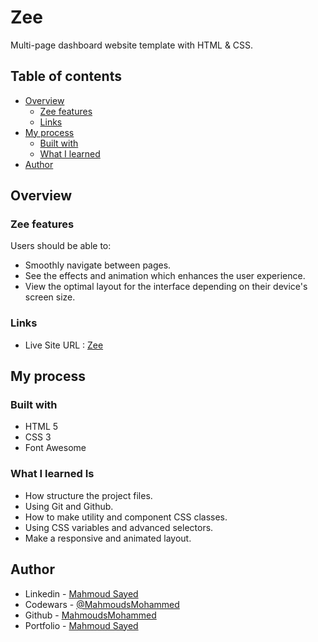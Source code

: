 # Zee

Multi-page dashboard website template with HTML & CSS.

## Table of contents

- [Overview](#overview)
  - [Zee features](#Zee-features)
  - [Links](#links)
- [My process](#my-process)
  - [Built with](#built-with)
  - [What I learned](#what-i-learned)
- [Author](#author)

## Overview

### Zee features

Users should be able to:

- Smoothly navigate between pages.
- See the effects and animation which enhances the user experience.
- View the optimal layout for the interface depending on their device's screen size.

### Links

- Live Site URL : [Zee](https://mahmoudsmohammed.github.io/Zee/)

## My process

### Built with

- HTML 5
- CSS 3
- Font Awesome

### What I learned Is

- How structure the project files.
- Using Git and Github.
- How to make utility and component CSS classes.
- Using CSS variables and advanced selectors.
- Make a responsive and animated layout.

## Author

- Linkedin - [Mahmoud Sayed](https://www.linkedin.com/in/mahmoud-sayed-b85536217/)
- Codewars - [@MahmoudsMohammed](https://www.codewars.com/users/MahmoudsMohammed)
- Github - [MahmoudsMohammed](https://github.com/MahmoudsMohammed)
- Portfolio - [Mahmoud Sayed](https://mahmoudsmohammed.github.io/Mahmoud/)
